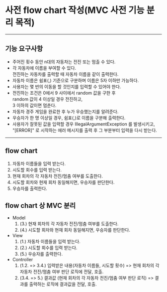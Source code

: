 # 사전 flow chart 작성(MVC 사전 기능 분리 목적)

---

## 기능 요구사항

- 주어진 횟수 동안 n대의 자동차는 전진 또는 멈출 수 있다.
- 각 자동차에 이름을 부여할 수 있다.  
  전진하는 자동차를 출력할 때 자동차 이름을 같이 출력한다.
- 자동차 이름은 쉼표(,) 기준으로 구분하며 이름은 5자 이하만 가능하다.
- 사용자는 몇 번의 이동을 할 것인지를 입력할 수 있어야 한다.
- 전진하는 조건은 0에서 9 사이에서 random 값을 구한 후  
  random 값이 4 이상일 경우 전진하고,  
  3 이하의 값이면 멈춘다.
- 자동차 경주 게임을 완료한 후 누가 우승했는지를 알려준다.
- 우승자가 한 명 이상일 경우, 쉼표(,)로 이름을 구분해 출력한다.
- 사용자가 잘못된 값을 입력할 경우 IllegalArgumentException 를 발생시키고,  
  "[ERROR]" 로 시작하는 에러 메시지를 출력 후 그 부분부터 입력을 다시 받는다.

---

## flow chart

1. 자동차 이름들을 입력 받는다.
2. 시도할 회수를 입력 받는다.
3. 현재 회차의 각 자동차 전진/멈춤 여부를 도출한다.
4. 시도할 회차와 현재 회차 동일해지면, 우승자를 판단한다.
5. 우승자를 출력한다.

## flow chart 상 MVC 분리

- Model
    1. (3.) 현재 회차의 각 자동차 전진/멈춤 여부를 도출한다.
    2. (4.) 시도할 회차와 현재 회차 동일해지면, 우승자를 판단한다.
- View
    1. (1.) 자동차 이름들을 입력 받는다.
    2. (2.) 시도할 회수를 입력 받는다.
    3. (5.) 우승자를 출력한다.
- Controller
    1. (1.2. => 3.4.) 입력받은 내용(자동차 이름들, 시도할 횟수) => 현재 회차의 각 자동차 전진/멈춤 여부 판단 로직에 전달, 호출.
    2. (3.4. => 5.) 결과값 (현재 회차의 각 자동차 전진/멈춤 여부 판단 로직) => 결과를 출력하는 로직에 결과값을 전달, 호출.